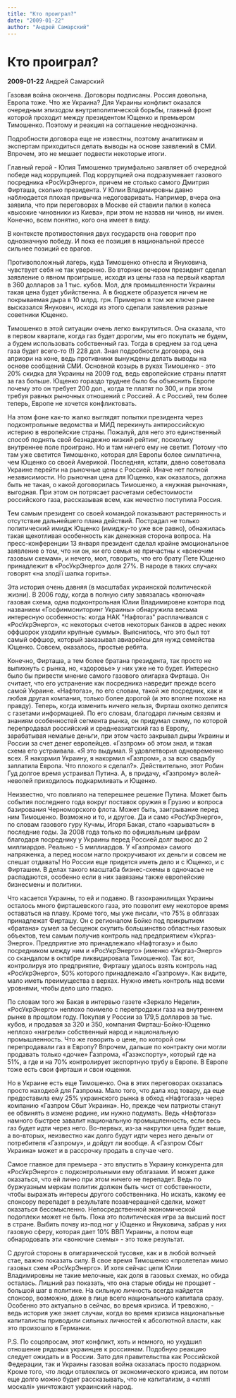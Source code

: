 ```yaml
---
title: "Кто проиграл?"
date: "2009-01-22"
author: "Андрей Самарский"
---
```


# Кто проиграл?

**2009-01-22** Андрей Самарский

Газовая война окончена. Договоры подписаны. Россия довольна, Европа тоже. Что же Украина? Для Украины конфликт оказался очередным эпизодом внутриполитической борьбы, главный фронт которой проходит между президентом Ющенко и премьером Тимошенко. Поэтому и реакция на соглашение неоднозначна.

Подробности договора еще не известны, поэтому аналитикам и экспертам приходиться делать выводы на основе заявлений в СМИ. Впрочем, это не мешает подвести некоторые итоги.

Главный герой - Юлия Тимошенко триумфально заявляет об очередной победе над коррупцией. Под коррупцией она подразумевает газового посредника «РосУкрЭнерго», причем не столько самого Дмитрия Фирташа, сколько президента. У Юлии Владимировны давно наблюдается плохая привычка недоговаривать. Например, вчера она заявила, что при переговорах в Москве ей ставили палки в колеса «высокие чиновники из Киева», при этом не назвав ни чинов, ни имен. Конечно, всем понятно, кого она имеет в виду.

В контексте противостояния двух государств она говорит про однозначную победу. И пока ее позиция в национальной прессе сильнее позиций ее врагов.

Противоположный лагерь, куда Тимошенко отнесла и Януковича, чувствует себя не так уверенно. Во вторник вечером президент сделал заявление о явном проигрыше, исходя из цены газа на первый квартал в 360 долларов за 1 тыс. кубов. Мол, для промышленности Украины такая цена будет убийственна. А в бюджете образуется ничем не покрываемая дыра в 10 млрд. грн. Примерно в том же ключе ранее высказался Янукович, исходя из этого сделали заявления разные советники Ющенко.

Тимошенко в этой ситуации очень легко выкрутиться. Она сказала, что в первом квартале, когда газ будет дорогим, мы его покупать не будем, а будем использовать собственный газ. Тогда в среднем за год цена газа будет всего-то (!) 228 дол. Зная подробности договора, она априори на коне, ведь противники вынуждены делать выводы на основе сообщений СМИ. Основной козырь в руках Тимошенко - это 20% скидка для Украины на 2009 год, ведь европейские страны платят за газ больше. Ющенко гораздо труднее было бы объяснить Европе почему это он требует 200 дол., когда те платят по 300, и при этом требуя равных рыночных отношений с Россией. А с Россией, тем более теперь, Европе не хочется конфликтовать.

На этом фоне как-то жалко выглядят попытки президента через подконтрольные ведомства и МИД перекинуть антироссийскую истерию в европейские страны. Пожалуй, для него это единственный способ поднять свой безнадежно низкий рейтинг, поскольку внутреннее поле проиграно. Но и там ничего ему не светит. Потому что там уже светится Тимошенко, которая для Европы более симпатична, чем Ющенко со своей Америкой. Последняя, кстати, давно советовала Украине перейти на рыночные цены с Россией. Иначе нет полной независимости. Но рыночная цена для Ющенко, как оказалось, должна быть не такая, о какой договорилась Тимошенко, а «нужная рыночная», выгодная. При этом он потрясает расчетами себестоимости российского газа, рассказывая всем, как нечестно поступила Россия.

Тем самым президент со своей командой показывают растерянность и отсутствие дальнейшего плана действий. Пострадал не только политический имидж Ющенко (имиджу-то уже все равно), обнажилась такая щекотливая особенность как денежная сторона вопроса. На пресс-конференции 13 января президент сделал крайне эмоциональное заявление о том, что ни он, ни его семья не причастны к «вонючим газовым схемам», и нечего, мол, говорить, что его брату Пете Ющенко принадлежит в «РосУкрЭнерго» доля 27%. В народе в таких случаях говорят «на злодїї шапка горить».

Эта история очень давняя (в масштабах украинской политической жизни). В 2006 году, когда в полную силу завязалась «вонючая» газовая схема, одна подконтрольная Юлии Владимировне контора под названием «Госфинмониторинг Украины» обнаружила весьма интересную особенность: когда НАК "Нафтогаз" расплачивался с «РосУкрЭнерго», «с некоторых счетов некоторых банков в адрес неких оффшорок уходили крупные суммы». Выяснилось, что это был тот самый оффшор, который заказывал авиарейсы для нужд семейства Ющенко. Совсем, оказалось, простые ребята.

Конечно, Фирташа, а тем более братана президента, так просто не выпихнуть с рынка, но, «здоровье» у них уже не то будет. Интересно было бы привести мнение самого газового олигарха Фирташа. Он считает, что его устранение как посредника навредит прежде всего самой Украине. «Нафтогаз», по его словам, такой же посредник, как и любая другая компания, только более дорогой (и это вполне похоже на правду). Теперь, когда изменить ничего нельзя, Фирташ охотно делится с газетами информацией. По его словам, благодаря личным связям и знаниям особенностей сегмента рынка, он придумал схему, по которой перепродавал российский и среднеазиатский газ в Европу, зарабатывая немалые деньги, при этом часто закрывал дыры Украины и России за счет денег европейцев. «Газпром» об этом знал, и такая схема его устраивала. «Я это выдумал. Я удовлетворил одновременно всех. Я накормил Украину, я накормил «Газпром», а за всю свадьбу заплатила Европа. Что плохого я сделал?». Действительно, этот Робин Гуд долгое время устраивал Путина. А, в придачу, «Газпрому» волей-неволей приходилось подкармливать и Ющенко.

Неизвестно, что повлияло на теперешнее решение Путина. Может быть события последнего года вокруг поставок оружия в Грузию и вопроса базирования Черноморского флота. Может быть, заигрывание перед ним Тимошенко. Возможно и то, и другое. Да и само «РосУкрЭнерго», по словам газового гуру Кучмы, Игоря Бакая, стало «зарываться» в последние годы. За 2008 года только по официальным цифрам благодаря посреднику у Украины перед Россией долг вырос до 2 миллиардов. Реально - 5 миллиардов. У «Газпрома» самого напряженка, а перед носом нагло прокручивают их деньги и совсем не спешат отдавать! Но России еще придется иметь дело и с Ющенко, и с Фирташем. В делах такого масштаба бизнес-схемы в одночасье не распадаются, особенно если в них завязаны также европейские бизнесмены и политики.

Что касается Украины, то ей и подавно. В газохранилищах Украины осталось много фирташевского газа, это позволит ему некоторое время оставаться на плаву. Кроме того, мы уже писали, что 75% в облгазах принадлежат Фирташу. Он с регионалом Бойко под прикрытием «братана» сумел за бесценок скупить большинство областных газовых объектов, тем самым получив контроль над предприятием «Укргаз-Энерго». Предприятие это принадлежало «Нафтогазу» и было посредником между ним и «РосУкрЭнерго» (именно «Укргаз-Энерго» со скандалом в октябре ликвидировала Тимошенко). Так вот, контролируя это предприятие, Фирташу удалось взять контроль над «РосУкрЭнерго», 50% которого принадлежало «Газпрому». Как видите, мало иметь преимущества в верхах. Нужно иметь контроль над всеми уровнями, чтобы дело шло гладко.

По словам того же Бакая в интервью газете «Зеркало Недели», «РосУкрЭнерго» неплохо поимело с перепродажи газа на внутреннем рынке в прошлом году. Покупая у России за 179,5 долларов за тыс. кубов, и продавая за 320 и 350, компания Фирташ-Бойко-Ющенко неплохо «нагрели» собственный народ и национальную промышленность. Что же говорить о цене, по которой они перепродавали газ в Европу? Впрочем, дальше по контракту они могли продавать только «дочке» Газпрома, «Газэкспорту», который где на 51%, а где и на 70% контролирует экспортную трубу в Европе. В Европе тоже есть свои фирташи и свои ющенки.

Но в Украине есть еще Тимошенко. Она в этих переговорах оказалась просто находкой для Газпрома. Мало того, что дала ход товару, да еще предоставила ему 25% украинского рынка в обход «Нафтогаза» через компанию «Газпром Сбыт Украина». Но, прежде чем патриоты станут ее обвинять в измене родине, им нужно подумать. Ведь «Нафтогаз» намного быстрее завалит национальную промышленность, если весь газ будет идти через него. Во-первых, из-за накрутки цена будет выше, а во-вторых, неизвестно как долго будут идти через него деньги от потребителя «Газпрому», и дойдут ли вообще. А «Газпром Сбыт Украина» может и в рассрочку продать в случае чего.

Самое главное для премьера - это впустить в Украину конкурента для «РосУкрЭнерго» с подконтрольными ему облгазами. И может даже оказаться, что ей лично при этом ничего не перепадет. Ведь по буржуазным меркам политик должен быть чист от собственности, чтобы выражать интересы другого собственника. Но искать, какому ее спонсору перепадет в результате позавчерашней сделки, может оказаться бессмысленно. Непосредственной экономической подоплеки может не быть. Пока это политическая игра за высший пост в стране. Выбить почву из-под ног у Ющенко и Януковича, забрав у них газовую сферу, которая дает 10% ВВП Украины, а потом еще обнародовать эти «вонючие схемы» - это тоже результат.

С другой стороны в олигархической тусовке, как и в любой волчьей стае, важно показать силу. В свое время Тимошенко «пролетела» мимо газовых схем «РосУкрЭнерго». И хотя сейчас цели Юлии Владимировны не такие мелочные, как доля в газовых схемах, но обида осталась. Лишний раз показать, что она старые обиды не прощает - большой шаг в политике. На сильную личность всегда найдется спонсор, возможно, даже в лице всего национального капитала сразу. Особенно это актуально в сейчас, во время кризиса. И тревожно, - ведь история уже знает случаи, когда во время кризиса национальные капиталисты приводили сильных личностей к абсолютной власти, как это произошло в Германии.

P.S. По соцопросам, этот конфликт, хоть и немного, но ухудшил отношение рядовых украинцев к россиянам. Подобную реакцию следует ожидать и в России. Зато для правительства как Российской Федерации, так и Украины газовая война оказалась просто подарком. Кроме того, что люди отвлеклись от экономического кризиса, им потом еще долго можно будет рассказывать, что не капитализм, а «кляті москалі» уничтожают украинский народ.